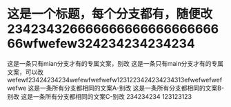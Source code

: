 # 这是一个标题，每个分支都有，随便改23423432666666666666666666666wfwefew324234234234234
这是一条只有mian分支才有的专属文案，别改
这是一条只有main分支才有的专属文案，可以改wefewf23424234234wefewfwefwefw1231223424234234313efwefwefwefwefwe
这是一条所有分支都相同的文案A-别改
这是一条所有分支都相同的文案B-别改
这是一条所有分支都相同的文案C-别改
234234234
123123123
